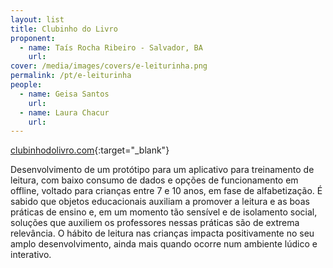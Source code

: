 ```yaml
---
layout: list
title: Clubinho do Livro
proponent:
  - name: Taís Rocha Ribeiro - Salvador, BA
    url: 
cover: /media/images/covers/e-leiturinha.png
permalink: /pt/e-leiturinha
people:
  - name: Geisa Santos
    url: 
  - name: Laura Chacur
    url: 
---
```



[clubinhodolivro.com](https://clubinhodolivro.com/){:target="_blank"}
  
  
Desenvolvimento de um protótipo para um aplicativo para treinamento de leitura, com baixo consumo de dados e opções de funcionamento em offline, voltado para crianças entre 7 e 10 anos, em fase de alfabetização. 
É sabido que objetos educacionais auxiliam a promover a leitura e as boas práticas de ensino e, em um momento tão sensível e de isolamento social, soluções que auxiliem os professores nessas práticas são de extrema relevância. O hábito de leitura nas crianças impacta positivamente no seu amplo desenvolvimento, ainda mais quando ocorre num ambiente lúdico e interativo.  
